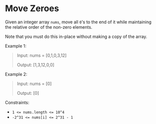 # Move Zeroes

Given an integer array `nums`, move all `0`'s to the end of it while maintaining the relative order of the non-zero
elements.

Note that you must do this in-place without making a copy of the array.

Example 1:

> Input: nums = [0,1,0,3,12]
>
> Output: [1,3,12,0,0]

Example 2:

> Input: nums = [0]
>
> Output: [0]

Constraints:

- `1 <= nums.length <= 10^4`
- `-2^31 <= nums[i] <= 2^31 - 1`
